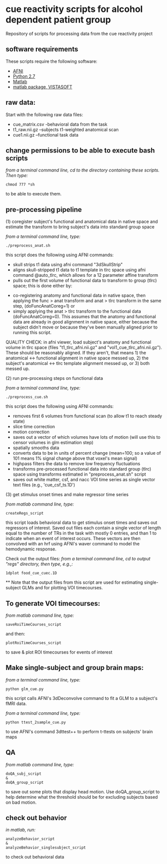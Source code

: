 # cue reactivity scripts for alcohol dependent patient group

Repository of scripts for processing data from the cue reactivity project

## software requirements 

These scripts require the following software: 

* [AFNI](https://afni.nimh.nih.gov/)
* [Python 2.7](https://www.python.org/)
* [Matlab](https://www.mathworks.com/products/matlab.html)
* [matlab package, VISTASOFT](https://github.com/vistalab/vistasoft)

## raw data: 

Start with the following raw data files:

- cue_matrix.csv -behavioral data from the task
- t1_raw.nii.gz –subjects t1-weighted anatomical scan
- cue1.nii.gz –functional task data


## change permissions to be able to execute bash scripts
<i>from a terminal command line, cd to the directory containing these scripts. Then type:</i> 
```
chmod 777 *sh
```
to be able to execute them.


## pre-processing pipeline

(1) coregister subject's functional and anatomical data in native space and estimate the transform to bring subject's data into standard group space

<i>from a terminal command line, type:</i> 
```
./preprocess_anat.sh
```
this script does the following using AFNI commands:
* skull strips t1 data using afni command "3dSkullStrip"
* aligns skull-stripped t1 data to t1 template in tlrc space using afni command @auto_tlrc, which allows for a 12 parameter affine transform
* pulls out the first volume of functional data to transform to group (tlrc) space; this is done either by: 
- co-registering anatomy and functional data in native space, then applying the func > anat transform and anat > tlrc transform in the same step, (doFuncAnatCoreg=1) or 
- simply applying the anat > tlrc transform to the functional data (doFuncAnatCoreg=0). This assumes that the anatomy and functional data are already in good alignment in native space, either because the subject didn't move or because they've been manually aligned prior to running this script. 


QUALITY CHECK:
in afni viewer, load subject's anatomy and functional volume in tlrc space (files "t1_tlrc_afni.nii.gz" and "vol1_cue_tlrc_afni.nii.gz"). These should be reasonably aligned. If they aren't, that means 1) the anatomical <-> functional alignment in native space messed up, 2) the subject's anatomical <-> tlrc template alignment messed up, or 3) both messed up. 



(2) run pre-processing steps on functional data 

<i>from a terminal command line, type:</i> 
```
./preprocess_cue.sh
```
this script does the following using AFNI commands:
* removes first 6 volumes from functional scan (to allow t1 to reach steady state)
* slice time correction
* motion correction 
* saves out a vector of which volumes have lots of motion (will use this to censor volumes in glm estimation step)
* spatially smooths data 
* converts data to be in units of percent change (mean=100; so a value of 101 means 1% signal change above that voxel's mean signal)
* highpass filters the data to remove low frequency fluctuations
* transforms pre-processed functional data into standard group (tlrc) space using transforms estimated in "preprocess_anat.sh" script
* saves out white matter, csf, and nacc VOI time series as single vector text files (e.g., 'cue_csf_ts.1D') 



(3) get stimulus onset times and make regressor time series 

<i>from matlab command line, type:</i> 
```
createRegs_script
```
this script loads behavioral data to get stimulus onset times and saves out regressors of interest. Saved out files each contain a single vector of length equal to the number of TRs in the task with mostly 0 entries, and than 1 to indicate when an event of interest occurs. These vectors are then convolved with an hrf using AFNI's waver command to model the hemodynamic response. 

Check out the output files: 
<i>from a terminal command line, cd to output "regs" directory, then type, e.g.,:</i> 
```
1dplot food_cue_cuec.1D
```

** Note that the output files from this script are used for estimating single-subject GLMs and for plotting VOI timecourses. 


## To generate VOI timecourses: 
<i>from matlab command line, type:</i> 
```
saveRoiTimeCourses_script
```
and then: 
```
plotRoiTimeCourses_script
```
to save & plot ROI timecourses for events of interest


## Make single-subject and group brain maps: 
<i>from a terminal command line, type:</i>
```
python glm_cue.py
```
this script calls AFNI's 3dDeconvolve command to fit a GLM to a subject's fMRI data. 


<i>from a terminal command line, type:</i>
```
python ttest_2sample_cue.py
```
to use AFNI's command 3dttest++ to perform t-ttests on subjects' brain maps


## QA
<i>from matlab command line, type:</i> 
```
doQA_subj_script 
&
doQA_group_script
```
to save out some plots that display head motion. Use doQA_group_script to help determine what the threshold should be for excluding subjects based on bad motion. 


## check out behavior
<i>in matlab, run:</i> 
```
analyzeBehavior_script
& 
analyzeBehavior_singlesubject_script
```
to check out behavioral data

